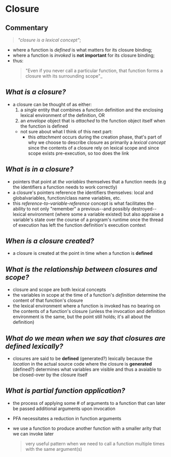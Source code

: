 # Closure

## Commentary

> _"closure is a lexical concept"_;

- where a function is _defined_ is what matters for its closure binding;
- where a function is _invoked_ is **not important** for its closure binding;
- thus:
  > "Even if you never call a particular function, that function forms a closure with its surrounding scope"\_

## _What is a closure?_

- a closure can be thought of as either:
  1. a _single_ entity that combines a function definition and the enclosing lexical environment of the definition, OR
  2. an _envelope_ object that is _attached_ to the function object itself when the function is defined
  - not sure about what I think of this next part:
    - this _attachment_ occurs during the creation phase, that's part of why we choose to describe closure as primarily a _lexical concept_ since the contents of a closure rely on lexical scope and since scope exists pre-execution, so too does the link

## _What is *in* a closure?_

- pointers that point at _the variables_ themselves that a function needs (e.g the identifiers a function needs to work correctly)
- a closure's pointers reference the identifiers themselves: local and globalvariables, function/class name variables, etc.
- this _reference-to-variable-reference_ concept is what facilitates the ability to not only "remember" a previous--and possibly destroyed--lexical environment (where some a variable existed) but also appraise a variable's state over the course of a program's runtime once the thread of execution has left the function definition's execution context

## _When is a closure created?_

- a closure is created at the point in time when a function is **defined**

## _What is the relationship between closures and scope?_

- closure and scope are both lexical concepts
- the variables in scope at the time of a function's _definition_ determine the content of that function's closure
- the lexical environment where a function is invoked has no bearing on the contents of a function's closure (unless the invocation and definition environment is the same, but the point still holds; it's all about the definition)

## _What do we mean when we say that closures are defined lexically?_

- closures are said to be **defined** (generated?) lexically because the _location_ in the actual source code where the closure is **generated** (defined?) determines what variables are visible and thus a avaiable to be closed-over by the closure itself

## _What is partial function application?_

- the process of applying some # of arguments to a function that can later be passed additional arguments upon invocation
- PFA necessitates a reduction in function arguments
- we use a function to produce another function with a smaller arity that we can invoke later

  > very useful pattern when we need to call a function multiple times with the same argument(s)
